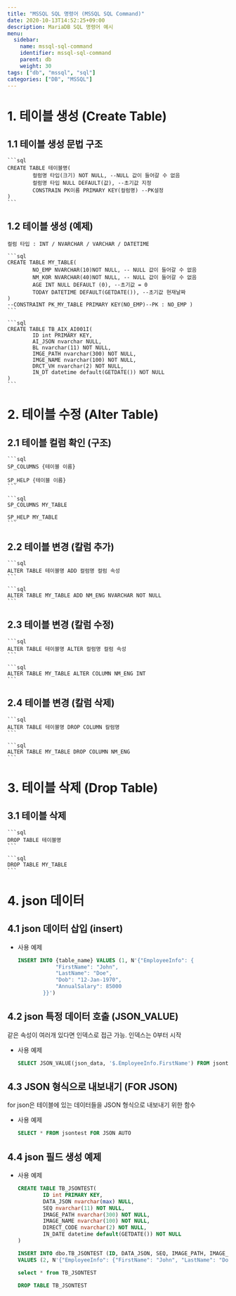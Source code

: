 ```yaml
---
title: "MSSQL SQL 명령어 (MSSQL SQL Command)"
date: 2020-10-13T14:52:25+09:00
description: MariaDB SQL 명령어 예시
menu:
  sidebar:
    name: mssql-sql-command
    identifier: mssql-sql-command
    parent: db
    weight: 30
tags: ["db", "mssql", "sql"]
categories: ["DB", "MSSQL"]
---
```




# 1. 테이블 생성 (Create Table)

## 1.1 테이블 생성 문법 구조

    ```sql
    CREATE TABLE 테이블명(
    		컬럼명 타입(크기) NOT NULL, --NULL 값이 들어갈 수 없음
    		컬럼명 타입 NULL DEFAULT(값), --초기값 지정
    		CONSTRAIN PK이름 PRIMARY KEY(컬럼명) --PK설정
    )
    ```

## 1.2 테이블 생성 (예제)

    컬럼 타입 : INT / NVARCHAR / VARCHAR / DATETIME 

    ```sql
    CREATE TABLE MY_TABLE(
    		NO_EMP NVARCHAR(10)NOT NULL, -- NULL 값이 들어갈 수 없음
    		NM_KOR NVARCHAR(40)NOT NULL, -- NULL 값이 들어갈 수 없음
    		AGE INT NULL DEFAULT (0), --초기값 = 0
    		TODAY DATETIME DEFAULT(GETDATE()), --초기값 현재날짜
    )
    --CONSTRAINT PK_MY_TABLE PRIMARY KEY(NO_EMP)--PK : NO_EMP )
    ```

    ```sql
    CREATE TABLE TB_AIX_AI001I(
    		ID int PRIMARY KEY,
    		AI_JSON nvarchar NULL,
    		BL nvarchar(11) NOT NULL,
    		IMGE_PATH nvarchar(300) NOT NULL, 
    		IMGE_NAME nvarchar(100) NOT NULL, 
    		DRCT_VH nvarchar(2) NOT NULL, 
    		IN_DT datetime default(GETDATE()) NOT NULL
    )
    ```

# 2. 테이블 수정 (Alter Table)

## 2.1 테이블 컬럼 확인 (구조)

    ```sql
    SP_COLUMNS {테이블 이름}

    SP_HELP {테이블 이름}
    ```

    ```sql
    SP_COLUMNS MY_TABLE

    SP_HELP MY_TABLE
    ```

## 2.2 테이블 변경 (칼럼 추가)

    ```sql
    ALTER TABLE 테이블명 ADD 컬럼명 컬럼 속성
    ```

    ```sql
    ALTER TABLE MY_TABLE ADD NM_ENG NVARCHAR NOT NULL
    ```

## 2.3 테이블 변경 (칼럼 수정)

    ```sql
    ALTER TABLE 테이블명 ALTER 컬럼명 컬럼 속성
    ```

    ```sql
    ALTER TABLE MY_TABLE ALTER COLUMN NM_ENG INT
    ```

## 2.4 테이블 변경 (칼럼 삭제)

    ```sql
    ALTER TABLE 테이블명 DROP COLUMN 칼럼명
    ```

    ```sql
    ALTER TABLE MY_TABLE DROP COLUMN NM_ENG
    ```

# 3. 테이블 삭제 (Drop Table)

## 3.1 테이블 삭제

    ```sql
    DROP TABLE 테이블명
    ```

    ```sql
    DROP TABLE MY_TABLE
    ```

# 4. json 데이터

## 4.1 json 데이터 삽입 (insert)

- 사용 예제

    ```sql
    INSERT INTO {table_name} VALUES (1, N'{"EmployeeInfo": {
                "FirstName": "John",
                "LastName": "Doe",
                "Dob": "12-Jan-1970",
                "AnnualSalary": 85000
            }}')
    ```

## 4.2 json 특정 데이터 호출 (JSON_VALUE)

같은 속성이 여러개 있다면 인덱스로 접근 가능. 인덱스는 0부터 시작

- 사용 예제

    ```sql
    SELECT JSON_VALUE(json_data, '$.EmployeeInfo.FirstName') FROM jsontest
    ```

## 4.3 JSON 형식으로 내보내기 (FOR JSON)

for json은 테이블에 있는 데이터들을 JSON 형식으로 내보내기 위한 함수

- 사용 예제

    ```sql
    SELECT * FROM jsontest FOR JSON AUTO
    ```

## 4.4 json 필드 생성 예제

- 사용 예제

    ```sql
    CREATE TABLE TB_JSONTEST(
    		ID int PRIMARY KEY,
    		DATA_JSON nvarchar(max) NULL,
    		SEQ nvarchar(11) NOT NULL,
    		IMAGE_PATH nvarchar(300) NOT NULL, 
    		IMAGE_NAME nvarchar(100) NOT NULL, 
    		DIRECT_CODE nvarchar(2) NOT NULL, 
    		IN_DATE datetime default(GETDATE()) NOT NULL
    )
    ```

    ```sql
    INSERT INTO dbo.TB_JSONTEST (ID, DATA_JSON, SEQ, IMAGE_PATH, IMAGE_NAME, DIRECT_CODE)
    VALUES (2, N'{"EmployeeInfo": {"FirstName": "John", "LastName": "Doe", "Dob": "12-Jan-1970", "AnnualSalary": 85000}}', 'A12345', 'D:\image\', 'D:\image\image001.jpg', 'V')
    ```

    ```sql
    select * from TB_JSONTEST
    ```

    ```sql
    DROP TABLE TB_JSONTEST
    ```